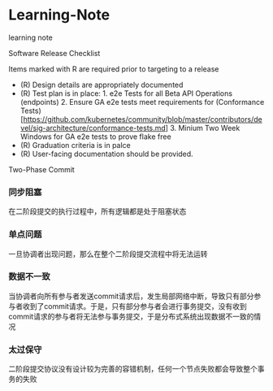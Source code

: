 # Learning-Note
learning note 


Software Release Checklist

Items marked with R are required prior to targeting to a release
- (R) Design details are appropriately documented
- (R) Test plan is in place: 1. e2e Tests for all Beta API Operations (endpoints) 2. Ensure GA e2e tests meet requirements for (Conformance Tests)[https://github.com/kubernetes/community/blob/master/contributors/devel/sig-architecture/conformance-tests.md]  3. Minium Two Week Windows for GA e2e tests to prove flake free
- (R) Graduation criteria is in palce
- (R) User-facing documentation should be provided.


Two-Phase Commit
### 同步阻塞
在二阶段提交的执行过程中，所有逻辑都是处于阻塞状态
### 单点问题
一旦协调者出现问题，那么在整个二阶段提交流程中将无法运转
### 数据不一致
当协调者向所有参与者发送commit请求后，发生局部网络中断，导致只有部分参与者收到了commit请求。于是，只有部分参与者会进行事务提交，没有收到commit请求的参与者将无法参与事务提交，于是分布式系统出现数据不一致的情况
### 太过保守
二阶段提交协议没有设计较为完善的容错机制，任何一个节点失败都会导致整个事务的失败
